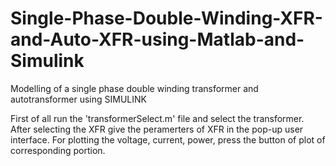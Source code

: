# Single-Phase-Double-Winding-XFR-and-Auto-XFR-using-Matlab-and-Simulink
Modelling of a single phase double winding transformer and autotransformer using SIMULINK

First of all run the 'transformerSelect.m' file and select the transformer. After selecting the XFR give the peramerters of XFR in the pop-up user interface. For plotting the voltage, current, power, press the button of plot of corresponding portion. 
